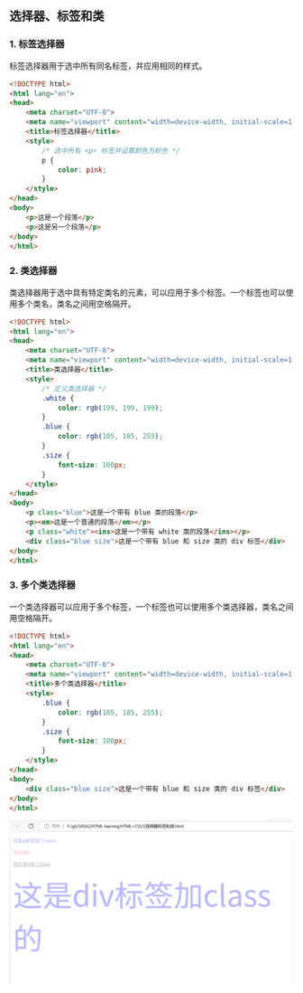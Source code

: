 ## 选择器、标签和类

### 1. 标签选择器

标签选择器用于选中所有同名标签，并应用相同的样式。

```html
<!DOCTYPE html>
<html lang="en">
<head>
    <meta charset="UTF-8">
    <meta name="viewport" content="width=device-width, initial-scale=1.0">
    <title>标签选择器</title>
    <style>
        /* 选中所有 <p> 标签并设置颜色为粉色 */
        p {
            color: pink;
        }
    </style>
</head>
<body>
    <p>这是一个段落</p>
    <p>这是另一个段落</p>
</body>
</html>
```

### 2. 类选择器

类选择器用于选中具有特定类名的元素，可以应用于多个标签。一个标签也可以使用多个类名，类名之间用空格隔开。

```html
<!DOCTYPE html>
<html lang="en">
<head>
    <meta charset="UTF-8">
    <meta name="viewport" content="width=device-width, initial-scale=1.0">
    <title>类选择器</title>
    <style>
        /* 定义类选择器 */
        .white {
            color: rgb(199, 199, 199);
        }
        .blue {
            color: rgb(185, 185, 255);
        }
        .size {
            font-size: 100px;
        }
    </style>
</head>
<body>
    <p class="blue">这是一个带有 blue 类的段落</p>
    <p><em>这是一个普通的段落</em></p>
    <p class="white"><ins>这是一个带有 white 类的段落</ins></p>
    <div class="blue size">这是一个带有 blue 和 size 类的 div 标签</div>
</body>
</html>
```

### 3. 多个类选择器

一个类选择器可以应用于多个标签，一个标签也可以使用多个类选择器，类名之间用空格隔开。

```html
<!DOCTYPE html>
<html lang="en">
<head>
    <meta charset="UTF-8">
    <meta name="viewport" content="width=device-width, initial-scale=1.0">
    <title>多个类选择器</title>
    <style>
        .blue {
            color: rgb(185, 185, 255);
        }
        .size {
            font-size: 100px;
        }
    </style>
</head>
<body>
    <div class="blue size">这是一个带有 blue 和 size 类的 div 标签</div>
</body>
</html>
```
![alt text](image-1.png)